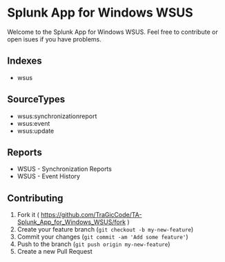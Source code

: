 # Splunk App for Windows WSUS
Welcome to the Splunk App for Windows WSUS.  Feel free to contribute or open isues if you have problems.

## Indexes
* wsus

## SourceTypes
* wsus:synchronizationreport
* wsus:event
* wsus:update


## Reports
* WSUS - Synchronization Reports
* WSUS - Event History

## Contributing

1. Fork it ( https://github.com/TraGicCode/TA-Splunk_App_for_Windows_WSUS/fork )
2. Create your feature branch (`git checkout -b my-new-feature`)
3. Commit your changes (`git commit -am 'Add some feature'`)
4. Push to the branch (`git push origin my-new-feature`)
5. Create a new Pull Request